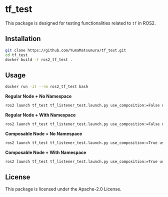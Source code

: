 # tf_test

This package is designed for testing functionalities related to `tf` in ROS2.

## Installation

```bash
git clone https://github.com/YumaMatsumura/tf_test.git
cd tf_test
docker build -t ros2_tf_test .
```

## Usage

```bash
docker run -it --rm ros2_tf_test bash
```

**Regular Node + No Namespace**
```bash
ros2 launch tf_test tf_listener_test.launch.py use_composition:=False use_namespace:=False
```

**Regular Node + With Namespace**
```bash
ros2 launch tf_test tf_listener_test.launch.py use_composition:=False use_namespace:=True
```

**Composable Node + No Namespace**
```bash
ros2 launch tf_test tf_listener_test.launch.py use_composition:=True use_namespace:=False
```

**Composable Node + With Namespace**
```bash
ros2 launch tf_test tf_listener_test.launch.py use_composition:=True use_namespace:=True
```

## License

This package is licensed under the Apache-2.0 License.

